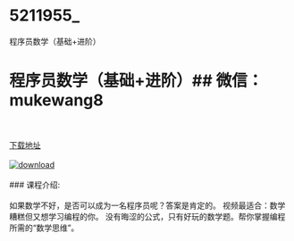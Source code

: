# 5211955_
程序员数学（基础+进阶）
# 程序员数学（基础+进阶）## 微信：mukewang8
<br/></br>[下载地址](http://www.36tz.cn/article/5211955 "下载地址")
<br/></br>[![download](http://36tz.cn/muke_img/2020_04_2-36-300x193.png "下载地址")](http://www.36tz.cn/article/5211955 "下载地址")
<br/></br>### 课程介绍:<br/></br>如果数学不好，是否可以成为一名程序员呢？答案是肯定的。 视频最适合：数学糟糕但又想学习编程的你。
没有晦涩的公式，只有好玩的数学题。帮你掌握编程所需的“数学思维”。

 

 
